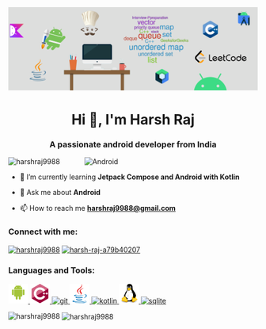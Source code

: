 ![MasterHead](https://github.com/harshraj9988/harshraj9988/blob/main/banner.png)
<h1 align="center">Hi 👋, I'm Harsh Raj</h1>
<h3 align="center">A passionate android developer from India</h3>
<img align="right" alt="Android" width="350" src="http://pointapp.org/wp-content/uploads/2019/12/VwDf.gif">

<p align="left"> <img src="https://komarev.com/ghpvc/?username=harshraj9988&label=Profile%20views&color=0e75b6&style=flat" alt="harshraj9988" /> </p>

- 🌱 I’m currently learning **Jetpack Compose and Android with Kotlin**

- 💬 Ask me about **Android**

- 📫 How to reach me **harshraj9988@gmail.com**

<h3 align="left">Connect with me:</h3>
<p align="left">
<a href="https://twitter.com/harshraj9988" target="blank"><img align="center" src="https://raw.githubusercontent.com/rahuldkjain/github-profile-readme-generator/master/src/images/icons/Social/twitter.svg" alt="harshraj9988" height="30" width="40" /></a>
<a href="https://linkedin.com/in/harsh-raj-a79b40207" target="blank"><img align="center" src="https://raw.githubusercontent.com/rahuldkjain/github-profile-readme-generator/master/src/images/icons/Social/linked-in-alt.svg" alt="harsh-raj-a79b40207" height="30" width="40" /></a>
</p>

<h3 align="left">Languages and Tools:</h3>
<p align="left"> <a href="https://developer.android.com" target="_blank" rel="noreferrer"> <img src="https://raw.githubusercontent.com/devicons/devicon/master/icons/android/android-original-wordmark.svg" alt="android" width="40" height="40"/> </a> <a href="https://www.w3schools.com/cpp/" target="_blank" rel="noreferrer"> <img src="https://raw.githubusercontent.com/devicons/devicon/master/icons/cplusplus/cplusplus-original.svg" alt="cplusplus" width="40" height="40"/> </a> <a href="https://git-scm.com/" target="_blank" rel="noreferrer"> <img src="https://www.vectorlogo.zone/logos/git-scm/git-scm-icon.svg" alt="git" width="40" height="40"/> </a> <a href="https://www.java.com" target="_blank" rel="noreferrer"> <img src="https://raw.githubusercontent.com/devicons/devicon/master/icons/java/java-original.svg" alt="java" width="40" height="40"/> </a> <a href="https://kotlinlang.org" target="_blank" rel="noreferrer"> <img src="https://www.vectorlogo.zone/logos/kotlinlang/kotlinlang-icon.svg" alt="kotlin" width="40" height="40"/> </a> <a href="https://www.linux.org/" target="_blank" rel="noreferrer"> <img src="https://raw.githubusercontent.com/devicons/devicon/master/icons/linux/linux-original.svg" alt="linux" width="40" height="40"/> </a> <a href="https://www.sqlite.org/" target="_blank" rel="noreferrer"> <img src="https://www.vectorlogo.zone/logos/sqlite/sqlite-icon.svg" alt="sqlite" width="40" height="40"/> </a> </p>

<p><img align="left" src="https://github-readme-stats.vercel.app/api/top-langs?username=harshraj9988&show_icons=true&locale=en&layout=compact" alt="harshraj9988" /></p>

<p>&nbsp;<img align="center" src="https://github-readme-stats.vercel.app/api?username=harshraj9988&show_icons=true&locale=en" alt="harshraj9988" /></p>

